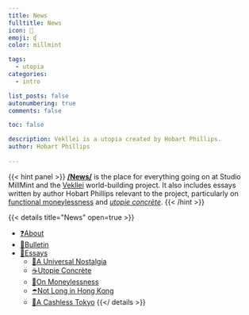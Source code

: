 ```yaml
---
title: News
fulltitle: News
icon: 📕
emoji: ʠ
color: millmint

tags: 
  - utopia
categories:
  - intro

list_posts: false
autonumbering: true
comments: false

toc: false

description: Vekllei is a utopia created by Hobart Phillips.
author: Hobart Phillips
 
---
```


{{< hint panel >}}
[**/News/**](/news/) is the place for everything going on at Studio MillMint and the [Vekllei](/utopia/vekllei) world-building project. It also includes essays written by author Hobart Phillips relevant to the project, particularly on [functional moneylessness](/news/essays/moneylessness/) and [*utopie concrète*](/news/essays/utopie/).
{{< /hint >}}

{{< details title="News" open=true >}}
- <a href="/news/about/"><span class="navicon">❓</span>About</a>
- <a href="/news/bulletin/"><span class="navicon">💾</span>Bulletin</a>
- <a href="/news/essays/"><span class="navicon">📄</span>Essays</a>
    - <a href="/news/essays/ghibli/"><span class="navicon">🫧</span>A Universal Nostalgia</a>
    - <a href="/news/essays/utopie/"><span class="navicon">☕️</span>Utopie Concrète</a>
    - <a href="/news/essays/moneylessness/"><span class="navicon">💸</span>On Moneylessness</a>
    - <a href="/news/essays/hongkong/"><span class="navicon">☂️</span>Not Long in Hong Kong</a>
    - <a href="/news/essays/tokyo/"><span class="navicon">🍜</span>A Cashless Tokyo</a>
{{</ details >}}